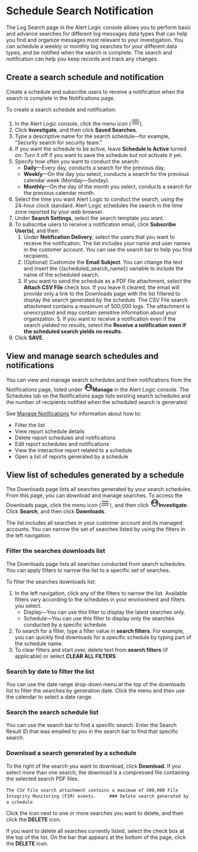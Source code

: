 #  Schedule Search Notification

The Log Search page in the Alert Logic console allows you to perform basic and advance searches for different log messages data types that can help you find and organize  messages most relevant to your investigation. You can schedule a weekly or monthly log searches for your different data types, and be notified when the search is complete. The search and notification can help you keep records and track any changes.

## Create a search schedule and notification

Create a schedule and subscribe users  to receive a notification when the search is complete in the Notifications page.

To create a search schedule and notification:

1. In the Alert Logic console, click the menu icon (![](../../Resources/Images/dashboard/menu-icon.png)).
2. Click **Investigate**,  and then click **Saved Searches**.
3. Type a descriptive name for the search schedule—for example, "Security search for security team."
4. If you want the schedule to be active, leave  **Schedule Is Active** turned on. Turn it off if you want to save the schedule but not activate it yet.
5. Specify how often you want to conduct the search:
   * **Daily**—Every day, conducts a search for the previous day.
   * **Weekly**—On the day you select, conducts a search for the previous calendar week (Monday—Sunday).
   * **Monthly**—On the day of the month you select, conducts a search for the previous calendar month.
7. Select the time you want Alert Logic to conduct the search, using the 24-hour clock standard. Alert Logic schedules the search in the time zone reported by your web browser.
8. Under **Search Settings**, select the search template you want.
9. To subscribe users to receive a notification email, click **Subscribe User(s)**, and then:
   1. Under **Notification Delivery**, select the users that you want to receive the notification. The list includes your name and user names in the customer account. You can use the search bar to help you find recipients.
   2. (Optional) Customize the **Email Subject**. You can change the text and insert the {{scheduled_search_name}} variable to include the name of the scheduled search.
   3. If you want to send the schedule as a PDF file attachment, select the **Attach CSV File** check box. If you leave it cleared, the email will provide only a link to the Downloads page with the list filtered to display the search generated by the schedule.
   The CSV File search attachment contains a maximum of 500,000 logs. The attachment is unencrypted and may contain sensitive information about your organization. 5. If you want to receive a notification even if the search yielded no results, select the **Receive a notification even if the scheduled search yields no results**.
11. Click **SAVE**.

## View and manage search schedules and notifications

You can view and manage search schedules and their notifications from the Notifications page, listed under ![](../../Resources/Images/dashboard/manage-icon.png)**Manage** in the Alert Logic console. The Schedules tab on the Notifications page lists existing search schedules and  the number of recipients notified when the scheduled search is generated.

See [Manage Notifications](../../configure/notifications/manage.md) for information about how to:

* Filter the list
* View report schedule details
* Delete report schedules and notifications
* Edit report schedules and notifications
* View the interactive report related to a schedule
* Open a list of reports generated by a schedule

## View list of schedules generated by a schedule

The Downloads page lists all searches generated by your search schedules. From this page, you can download and manage searches. To access the Downloads page,  click the menu icon (![](../../Resources/Images/dashboard/menu-icon.png)), and then click ![](../../Resources/Images/dashboard/manage-icon.png)**Investigate**. Click **Search**, and then click **Downloads**.

The list includes all searches in your customer account and its managed accounts. You can narrow the set of searches listed  by using the filters in the left navigation.

### Filter the searches downloads list

The Downloads page lists all searches conducted from search schedules. You can  apply filters to narrow the list to a specific set of searches.

To filter the searches downloads list:

1. In the left navigation, click any of the filters to narrow the list. Available filters vary according to the schedules in your environment and filters you select.
   * Display—You can use this filter to display the latest searches only.
   * Schedule—You can use this filter to display only the searches conducted by a specific schedule.
3. To search for a filter, type a filter value in **search filters**. For example, you can quickly find downloads for a specific schedule by typing part of the schedule name.
4. To clear filters and start over, delete text from **search filters** (if applicable) or select **CLEAR ALL FILTERS**.

### Search by date to filter the list

You can use the date range drop-down menu at the top of the downloads list to filter the searches by generation date. Click the menu and then use the calendar to select a date range.

### Search the search schedule list

You can use the search bar to find a specific search. Enter the Search Result ID that was emailed to you  in the search bar to find that specific search.

### Download a search generated by a schedule

To the right of the search you want to download, click **Download**. If you select more than one search, the download is a compressed file containing the selected search PDF files.

    The CSV File search attachment contains a maximum of 500,000 File Integrity Monitoring (FIM) events.     ### Delete search generated by a schedule

Click the  icon next to one or more searches you want to delete, and then click the **DELETE** icon.

If you want to delete all searches currently listed, select the check box at the top of the list. On the bar that appears at the bottom of the page, click the **DELETE** icon.
